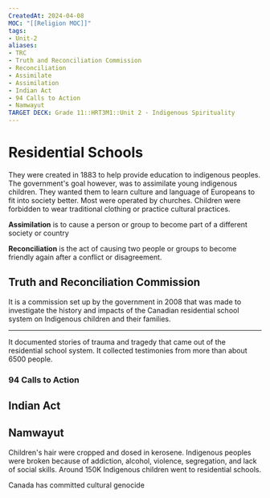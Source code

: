 ```yaml
---
CreatedAt: 2024-04-08
MOC: "[[Religion MOC]]"
tags:
- Unit-2
aliases:
- TRC
- Truth and Reconciliation Commission
- Reconciliation
- Assimilate
- Assimilation
- Indian Act
- 94 Calls to Action
- Namwayut
TARGET DECK: Grade 11::HRT3M1::Unit 2 - Indigenous Spirituality
---
```


# Residential Schools
They were created in 1883 to help provide education to indigenous peoples. The government's goal however, was to assimilate young indigenous children. They wanted them to learn culture and language of Europeans to fit into society better. Most were operated by churches. Children were forbidden to wear traditional clothing or practice cultural practices.
<!--ID: 1718379549921-->


**Assimilation**
is to cause a person or group to become part of a different society or country
<!--ID: 1718379549932-->


**Reconciliation** is the act of causing two people or groups to become friendly again after a conflict or disagreement.


## Truth and Reconciliation Commission
It is a commission set up by the government in 2008 that was made to investigate the history and impacts of the Canadian residential school system on Indigenous children and their families.
___
It documented stories of trauma and tragedy that came out of the residential school system. It collected testimonies from more than about 6500 people.
<!--ID: 1718379549942-->


### 94 Calls to Action

## Indian Act




## Namwayut
Children's hair were cropped and dosed in kerosene.
Indigenous peoples were broken because of addiction, alcohol, violence, segregation, and lack of social skills.
Around 150K Indigenous children went to residential schools.

Canada has committed cultural genocide
